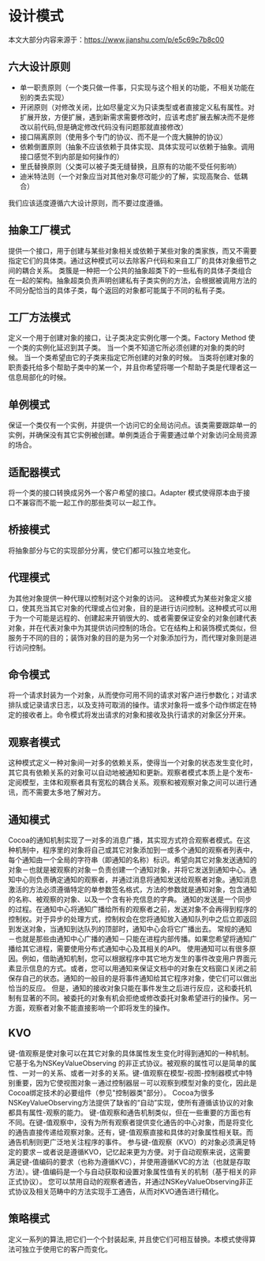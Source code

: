 #  设计模式

本文大部分内容来源于：https://www.jianshu.com/p/e5c69c7b8c00

## 六大设计原则
- 单一职责原则（一个类只做一件事，只实现与这个相关的功能，不相关功能在别的类去实现）
- 开闭原则（对修改关闭，比如尽量定义为只读类型或者直接定义私有属性。对扩展开放，方便扩展，遇到新需求需要修改时，应该考虑扩展去解决而不是修改以前代码,但是确定修改代码没有问题那就直接修改）
- 接口隔离原则（使用多个专门的协议、而不是一个庞大臃肿的协议）
- 依赖倒置原则（抽象不应该依赖于具体实现、具体实现可以依赖于抽象。调用接口感觉不到内部是如何操作的）
- 里氏替换原则（父类可以被子类无缝替换，且原有的功能不受任何影响）
- 迪米特法则（一个对象应当对其他对象尽可能少的了解，实现高聚合、低耦合）

我们应该适度遵循六大设计原则，而不要过度遵循。

## 抽象工厂模式
提供一个接口，用于创建与某些对象相关或依赖于某些对象的类家族，而又不需要指定它们的具体类。通过这种模式可以去除客户代码和来自工厂的具体对象细节之间的耦合关系。
类簇是一种把一个公共的抽象超类下的一些私有的具体子类组合在一起的架构。抽象超类负责声明创建私有子类实例的方法，会根据被调用方法的不同分配恰当的具体子类，每个返回的对象都可能属于不同的私有子类。

## 工厂方法模式
定义一个用于创建对象的接口，让子类决定实例化哪一个类。Factory Method 使一个类的实例化延迟到其子类。
当一个类不知道它所必须创建的对象的类的时候。
当一个类希望由它的子类来指定它所创建的对象的时候。
当类将创建对象的职责委托给多个帮助子类中的某一个，并且你希望将哪一个帮助子类是代理者这一信息局部化的时候。

## 单例模式
保证一个类仅有一个实例，并提供一个访问它的全局访问点。该类需要跟踪单一的实例，并确保没有其它实例被创建。单例类适合于需要通过单个对象访问全局资源的场合。

## 适配器模式
将一个类的接口转换成另外一个客户希望的接口。Adapter 模式使得原本由于接口不兼容而不能一起工作的那些类可以一起工作。

## 桥接模式
将抽象部分与它的实现部分分离，使它们都可以独立地变化。

## 代理模式
为其他对象提供一种代理以控制对这个对象的访问。
这种模式为某些对象定义接口，使其充当其它对象的代理或占位对象，目的是进行访问控制。这种模式可以用于为一个可能是远程的、创建起来开销很大的、或者需要保证安全的对象创建代表对象，并在代表对象中为其提供访问控制的场合。它在结构上和装饰模式类似，但服务于不同的目的；装饰对象的目的是为另一个对象添加行为，而代理对象则是进行访问控制。

## 命令模式
将一个请求封装为一个对象，从而使你可用不同的请求对客户进行参数化；对请求排队或记录请求日志，以及支持可取消的操作。请求对象将一或多个动作绑定在特定的接收者上。命令模式将发出请求的对象和接收及执行请求的对象区分开来。

## 观察者模式
这种模式定义一种对象间一对多的依赖关系，使得当一个对象的状态发生变化时，其它具有依赖关系的对象可以自动地被通知和更新。观察者模式本质上是个发布-定阅模型，主体和观察者具有宽松的耦合关系。观察和被观察对象之间可以进行通讯，而不需要太多地了解对方。

## 通知模式
Cocoa的通知机制实现了一对多的消息广播，其实现方式符合观察者模式。在这种机制中，程序里的对象将自己或其它对象添加到一或多个通知的观察者列表中，每个通知由一个全局的字符串（即通知的名称）标识。希望向其它对象发送通知的对象－也就是被观察的对象－负责创建一个通知对象，并将它发送到通知中心。通知中心则负责确定通知的观察者，并通过消息将通知发送给观察者对象。通知消息激活的方法必须遵循特定的单参数签名格式，方法的参数就是通知对象，包含通知的名称、被观察的对象、以及一个含有补充信息的字典。
通知的发送是一个同步的过程。在通知中心将通知广播给所有的观察者之前，发送对象不会再得到程序的控制权。对于异步的处理方式，控制权会在您将通知放入通知队列中之后立即返回到发送对象，当通知到达队列的顶部时，通知中心会将它广播出去。
常规的通知－也就是那些由通知中心广播的通知－只能在进程内部传播。如果您希望将通知广播给其它进程，需要使用分布式通知中心及其相关的API。
使用通知可以有很多原因。例如，借助通知机制，您可以根据程序中其它地方发生的事件改变用户界面元素显示信息的方式。或者，您可以用通知来保证文档中的对象在文档窗口关闭之前保存自己的状态。通知的一般目的是将事件通知给其它程序对象，使它们可以做出恰当的反应。
但是，通知的接收对象只能在事件发生之后进行反应，这和委托机制有显著的不同。被委托的对象有机会拒绝或修改委托对象希望进行的操作。另一方面，观察者对象不能直接影响一个即将发生的操作。

## KVO
键-值观察是使对象可以在其它对象的具体属性发生变化时得到通知的一种机制。它基于名为NSKeyValueObserving 的非正式协议。被观察的属性可以是简单的属性、一对一的关系、或者一对多的关系。键-值观察在模型-视图-控制器模式中特别重要，因为它使视图对象－通过控制器层－可以观察到模型对象的变化，因此是Cocoa绑定技术的必要组件（参见"控制器类"部分）。
Cocoa为很多NSKeyValueObserving方法提供了缺省的“自动”实现，使所有遵循该协议的对象都具有属性-观察的能力。
键-值观察和通告机制类似，但在一些重要的方面也有不同。在键-值观察中，没有为所有观察者提供变化通告的中心对象，而是将变化的通告直接传递给观察对象。还有，键-值观察直接和具体的对象属性相关联。而通告机制则更广泛地关注程序的事件。
参与键-值观察（KVO）的对象必须满足特定的要求－或者说是遵循KVO，记忆起来更为方便。对于自动观察来说，这需要满足键-值编码的要求（也称为遵循KVC），并使用遵循KVC的方法（也就是存取方法）。键-值编码是一个与自动获取和设置对象属性值有关的机制（基于相关的非正式协议）。
您可以禁用自动的观察者通告，并通过NSKeyValueObserving非正式协议及相关范畴中的方法实现手工通告，从而对KVO通告进行精化。

## 策略模式
定义一系列的算法,把它们一个个封装起来, 并且使它们可相互替换。本模式使得算法可独立于使用它的客户而变化。

